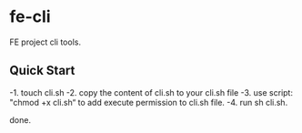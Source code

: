 # fe-cli
FE project cli tools.

## Quick Start
-1. touch cli.sh
-2. copy the content of cli.sh to your cli.sh file
-3. use script: "chmod +x cli.sh“ to add execute permission to cli.sh file.
-4. run sh cli.sh.

done.
